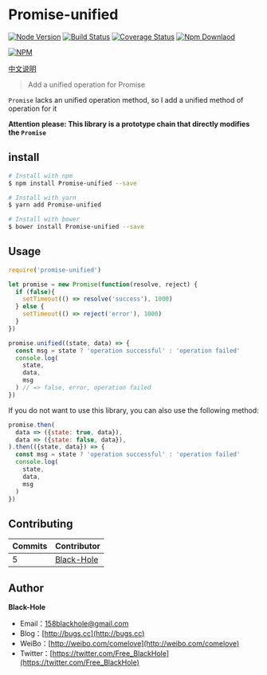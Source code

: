 # Promise-unified
[![Node Version](https://img.shields.io/badge/node.js-%3E=_6-green.svg)](https://travis-ci.org/BlackHole1/promise-unified)
[![Build Status](https://travis-ci.org/BlackHole1/promise-unified.svg?branch=master)](https://travis-ci.org/BlackHole1/promise-unified)
[![Coverage Status](https://coveralls.io/repos/github/BlackHole1/promise-unified/badge.svg?branch=master)](https://coveralls.io/github/BlackHole1/promise-unified?branch=master)
[![Npm Downlaod](https://img.shields.io/npm/dy/promise-unified.svg)](https://www.npmjs.com/package/promise-unified)

[![NPM](https://nodei.co/npm/promise-unified.png?downloads=true&downloadRank=true&stars=true)](https://nodei.co/npm/promise-unified/)

[中文说明](https://github.com/BlackHole1/promise-unified/blob/master/README-zh.md)

> Add a unified operation for Promise

`Promise` lacks an unified operation method, so I add a unified method of operation for it

**Attention please: This library is a prototype chain that directly modifies the `Promise`**

## install

``` bash
# Install with npm
$ npm install Promise-unified --save

# Install with yarn
$ yarn add Promise-unified

# Install with bower
$ bower install Promise-unified --save
```

## Usage

```javascript
require('promise-unified')

let promise = new Promise(function(resolve, reject) {
  if (false){
    setTimeout(() => resolve('success'), 1000)
  } else {
    setTimeout(() => reject('error'), 1000)
  }
})

promise.unified((state, data) => {
  const msg = state ? 'operation successful' : 'operation failed'
  console.log(
    state,
    data,
    msg
  ) // => false, error, operation failed
})
```

If you do not want to use this library, you can also use the following method:

```javascript
promise.then(
  data => ({state: true, data}),
  data => ({state: false, data}),
).then(({state, data}) => {
  const msg = state ? 'operation successful' : 'operation failed'
  console.log(
    state,
    data,
    msg
  )
})
```

## Contributing

| **Commits** | **Contributor** | 
| --- | --- |
| 5 | [Black-Hole](https://github.com/BlackHole1) |

## Author

**Black-Hole**

* Email：158blackhole@gmail.com
* Blog：[http://bugs.cc](http://bugs.cc)
* WeiBo：[http://weibo.com/comelove](http://weibo.com/comelove)
* Twitter：[https://twitter.com/Free_BlackHole](https://twitter.com/Free_BlackHole)